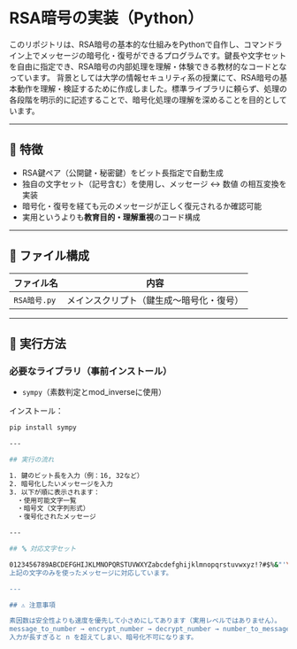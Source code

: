 # RSA暗号の実装（Python）

このリポジトリは、RSA暗号の基本的な仕組みをPythonで自作し、コマンドライン上でメッセージの暗号化・復号ができるプログラムです。鍵長や文字セットを自由に指定でき、RSA暗号の内部処理を理解・体験できる教材的なコードとなっています。
背景としては大学の情報セキュリティ系の授業にて、RSA暗号の基本動作を理解・検証するために作成しました。標準ライブラリに頼らず、処理の各段階を明示的に記述することで、暗号化処理の理解を深めることを目的としています。

---

## 🧠 特徴

- RSA鍵ペア（公開鍵・秘密鍵）をビット長指定で自動生成
- 独自の文字セット（記号含む）を使用し、メッセージ ↔ 数値 の相互変換を実装
- 暗号化・復号を経ても元のメッセージが正しく復元されるか確認可能
- 実用というよりも**教育目的・理解重視**のコード構成

---

## 📁 ファイル構成

| ファイル名       | 内容                                   |
|------------------|----------------------------------------|
| `RSA暗号.py`     | メインスクリプト（鍵生成〜暗号化・復号） |

---

## 🚀 実行方法

### 必要なライブラリ（事前インストール）

- `sympy`（素数判定とmod_inverseに使用）

インストール：
```bash
pip install sympy

---

## 実行の流れ

1. 鍵のビット長を入力（例：16, 32など）
2. 暗号化したいメッセージを入力
3. 以下が順に表示されます：
  ・使用可能文字一覧
  ・暗号文（文字列形式）
  ・復号化されたメッセージ

---

## 🔤 対応文字セット

0123456789ABCDEFGHIJKLMNOPQRSTUVWXYZabcdefghijklmnopqrstuvwxyz!?#$%&"'\\+*/.（スペース含む）
上記の文字のみを使ったメッセージに対応しています。

---

## ⚠️ 注意事項

素因数は安全性よりも速度を優先して小さめにしてあります（実用レベルではありません）。
message_to_number → encrypt_number → decrypt_number → number_to_message の流れで動作します。
入力が長すぎると n を超えてしまい、暗号化不可になります。
